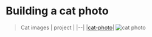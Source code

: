 # Building a cat photo
>Cat images
|         project      |
|--|
|[cat-photo](https://satyasaadhika.github.io/cat-photos/)|
![cat photo](https://satyasaadhika.github.io/cat-photos/)
